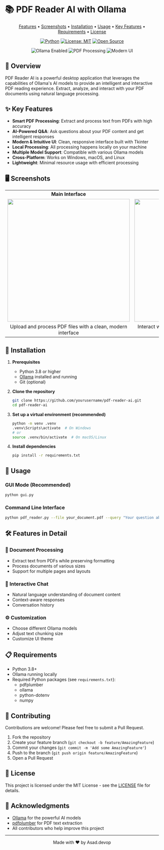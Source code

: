 # 📚 PDF Reader AI with Ollama

<div align="center">
  <p align="center">
    <a href="#features">Features</a> •
    <a href="#screenshots">Screenshots</a> •
    <a href="#installation">Installation</a> •
    <a href="#usage">Usage</a> •
    <a href="#key-features">Key Features</a> •
    <a href="#requirements">Requirements</a> •
    <a href="#license">License</a>
  </p>
  
  [![Python](https://img.shields.io/badge/Python-3.8+-blue.svg)](https://www.python.org/downloads/)
  [![License: MIT](https://img.shields.io/badge/License-MIT-yellow.svg)](https://opensource.org/licenses/MIT)
  [![Open Source](https://badges.frapsoft.com/os/v1/open-source.svg?v=103)](https://opensource.org/)

  <p align="center">
    <img src="https://img.shields.io/badge/Ollama-Enabled-success" alt="Ollama Enabled">
    <img src="https://img.shields.io/badge/PDF%20Processing-Efficient-important" alt="PDF Processing">
    <img src="https://img.shields.io/badge/Modern%20UI-Clean%20%26%20Intuitive-blueviolet" alt="Modern UI">
  </p>
</div>

## 🌟 Overview

PDF Reader AI is a powerful desktop application that leverages the capabilities of Ollama's AI models to provide an intelligent and interactive PDF reading experience. Extract, analyze, and interact with your PDF documents using natural language processing.

## ✨ Key Features

- **Smart PDF Processing**: Extract and process text from PDFs with high accuracy
- **AI-Powered Q&A**: Ask questions about your PDF content and get intelligent responses
- **Modern & Intuitive UI**: Clean, responsive interface built with Tkinter
- **Local Processing**: All processing happens locally on your machine
- **Multiple Model Support**: Compatible with various Ollama models
- **Cross-Platform**: Works on Windows, macOS, and Linux
- **Lightweight**: Minimal resource usage with efficient processing

## 🖥️ Screenshots

<table>
  <tr>
    <td align="center"><b>Main Interface</b></td>
    <td align="center"><b>Chat Interface</b></td>
  </tr>
  <tr>
    <td><img src="https://github.com/user-attachments/assets/434e06d2-abca-4448-9a0d-9979595c3ff4" width="400"></td>
    <td><img src="https://github.com/user-attachments/assets/f7206568-9698-41a0-abdb-0610de39afd6" width="400"></td>
  </tr>
  <tr>
    <td align="center">Upload and process PDF files with a clean, modern interface</td>
    <td align="center">Interact with your documents through AI-powered chat</td>
  </tr>
</table>

## 🚀 Installation

1. **Prerequisites**
   - Python 3.8 or higher
   - [Ollama](https://ollama.ai/) installed and running
   - Git (optional)

2. **Clone the repository**
   ```bash
   git clone https://github.com/yourusername/pdf-reader-ai.git
   cd pdf-reader-ai
   ```

3. **Set up a virtual environment (recommended)**
   ```bash
   python -m venv .venv
   .venv\Scripts\activate  # On Windows
   # or
   source .venv/bin/activate  # On macOS/Linux
   ```

4. **Install dependencies**
   ```bash
   pip install -r requirements.txt
   ```

## 📖 Usage

### GUI Mode (Recommended)
```bash
python gui.py
```

### Command Line Interface
```bash
python pdf_reader.py --file your_document.pdf --query "Your question about the document"
```

## 🛠️ Features in Detail

### 📄 Document Processing
- Extract text from PDFs while preserving formatting
- Process documents of various sizes
- Support for multiple pages and layouts

### 💬 Interactive Chat
- Natural language understanding of document content
- Context-aware responses
- Conversation history

### ⚙️ Customization
- Choose different Ollama models
- Adjust text chunking size
- Customize UI theme

## 📋 Requirements

- Python 3.8+
- Ollama running locally
- Required Python packages (see `requirements.txt`):
  - pdfplumber
  - ollama
  - python-dotenv
  - numpy

## 🤝 Contributing

Contributions are welcome! Please feel free to submit a Pull Request.

1. Fork the repository
2. Create your feature branch (`git checkout -b feature/AmazingFeature`)
3. Commit your changes (`git commit -m 'Add some AmazingFeature'`)
4. Push to the branch (`git push origin feature/AmazingFeature`)
5. Open a Pull Request

## 📄 License

This project is licensed under the MIT License - see the [LICENSE](LICENSE) file for details.

## 🙏 Acknowledgments

- [Ollama](https://ollama.ai/) for the powerful AI models
- [pdfplumber](https://github.com/jsvine/pdfplumber) for PDF text extraction
- All contributors who help improve this project

---

<div align="center">
  Made with ❤️ by Asad.devop
</div>



